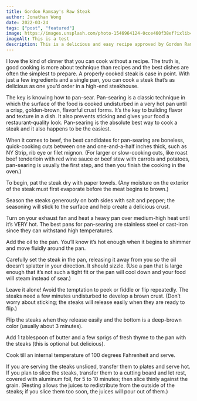 ```yaml
---
title: Gordon Ramsay's Raw Steak
author: Jonathan Wong
date: 2022-03-24
tags: ["post", "featured"]
image: https://images.unsplash.com/photo-1546964124-0cce460f38ef?ixlib=rb-1.2.1&ixid=MnwxMjA3fDB8MHxwaG90by1wYWdlfHx8fGVufDB8fHx8&auto=format&fit=crop&w=1470&q=80
imageAlt: This is a test
description: This is a delicious and easy recipe approved by Gordon Ramsay himself
---
```



I love the kind of dinner that you can cook without a recipe. The truth is, good cooking is more about technique than recipes and the best dishes are often the simplest to prepare. A properly cooked steak is case in point. With just a few ingredients and a single pan, you can cook a steak that’s as delicious as one you’d order in a high-end steakhouse.

The key is knowing how to pan-sear. Pan-searing is a classic technique in which the surface of the food is cooked undisturbed in a very hot pan until a crisp, golden-brown, flavorful crust forms. It’s the key to building flavor and texture in a dish. It also prevents sticking and gives your food a restaurant-quality look. Pan-searing is the absolute best way to cook a steak and it also happens to be the easiest.

When it comes to beef, the best candidates for pan-searing are boneless, quick-cooking cuts between one and one-and-a-half inches thick, such as NY Strip, rib eye or filet mignon. (For larger or slow-cooking cuts, like roast beef tenderloin with red wine sauce or beef stew with carrots and potatoes, pan-searing is usually the first step, and then you finish the cooking in the oven.)

To begin, pat the steak dry with paper towels. (Any moisture on the exterior of the steak must first evaporate before the meat begins to brown.)

Season the steaks generously on both sides with salt and pepper; the seasoning will stick to the surface and help create a delicious crust.

Turn on your exhaust fan and heat a heavy pan over medium-high heat until it’s VERY hot. The best pans for pan-searing are stainless steel or cast-iron since they can withstand high temperatures.

Add the oil to the pan. You’ll know it’s hot enough when it begins to shimmer and move fluidly around the pan.

Carefully set the steak in the pan, releasing it away from you so the oil doesn’t splatter in your direction. It should sizzle. (Use a pan that is large enough that it’s not such a tight fit or the pan will cool down and your food will steam instead of sear.)

Leave it alone! Avoid the temptation to peek or fiddle or flip repeatedly. The steaks need a few minutes undisturbed to develop a brown crust. (Don’t worry about sticking; the steaks will release easily when they are ready to flip.)

Flip the steaks when they release easily and the bottom is a deep-brown color (usually about 3 minutes).

Add 1 tablespoon of butter and a few sprigs of fresh thyme to the pan with the steaks (this is optional but delicious).

Cook till an internal temperature of 100 degrees Fahrenheit and serve.

If you are serving the steaks unsliced, transfer them to plates and serve hot. If you plan to slice the steaks, transfer them to a cutting board and let rest, covered with aluminum foil, for 5 to 10 minutes; then slice thinly against the grain. (Resting allows the juices to redistribute from the outside of the steaks; if you slice them too soon, the juices will pour out of them.)

